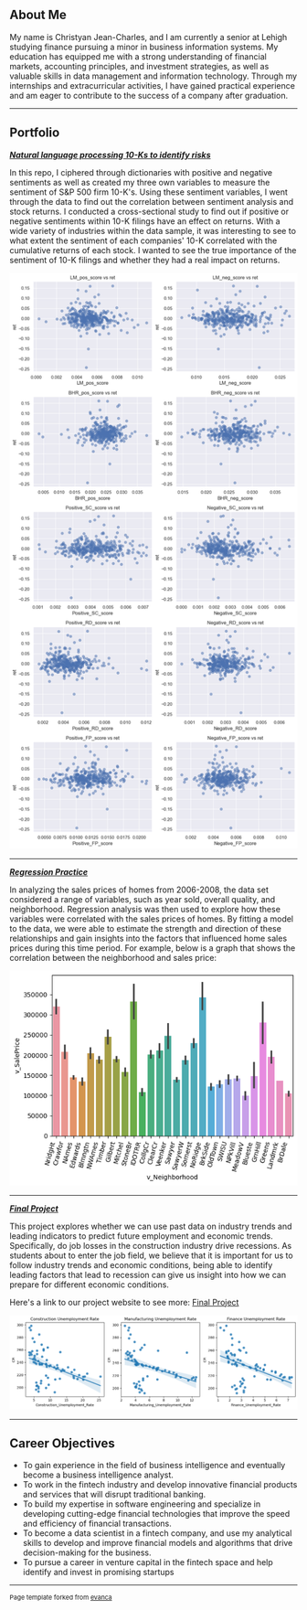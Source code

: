 ## About Me
My name is Christyan Jean-Charles, and I am currently a senior at Lehigh studying finance pursuing a minor in business information systems. My education has equipped me with a strong understanding of financial markets, accounting principles, and investment strategies, as well as valuable skills in data management and information technology. Through my internships and extracurricular activities, I have gained practical experience and am eager to contribute to the success of a company after graduation.

---

## Portfolio

<!-- You can link to other websites, PDFs in this repo, and other pages in this repo -->

_**[Natural language processing 10-Ks to identify risks](report/report.md)**_

In this repo, I ciphered through dictionaries with positive and negative sentiments as well as created my three own variables to measure the sentiment of S&P 500 firm 10-K's. Using these sentiment variables, I went through the data to find out the correlation between sentiment analysis and stock returns. I conducted a cross-sectional study to find out if positive or negative sentiments within 10-K filings have an effect on returns. With a wide variety of industries within the data sample, it was interesting to see to what extent the sentiment of each companies' 10-K correlated with the cumulative returns of each stock. I wanted to see the true importance of the sentiment of 10-K filings and whether they had a real impact on returns.

<img src="report/output_20_0.png?raw=true"/>

---

_**[Regression Practice](report/regression/regression.md)**_

In analyzing the sales prices of homes from 2006-2008, the data set considered a range of variables, such as year sold, overall quality, and neighborhood. Regression analysis was then used to explore how these variables were correlated with the sales prices of homes. By fitting a model to the data, we were able to estimate the strength and direction of these relationships and gain insights into the factors that influenced home sales prices during this time period. For example, below is a graph that shows the correlation between the neighborhood and sales price:

<img src="report/regression/output_7_0.png?raw=true"/>

---

_**[Final Project](report/regression_analysis.md)**_

This project explores whether we can use past data on industry trends and leading indicators to predict future employment and economic trends. Specifically, do job losses in the construction industry drive recessions. As students about to enter the job field, we believe that it is important for us to follow industry trends and economic conditions, being able to identify leading factors that lead to recession can give us insight into how we can prepare for different economic conditions.

Here's a link to our project website to see more: <a href="https://tgrif49.github.io/Predicting-Unemployment/#introduction">Final Project</a>


<img src="report/output_15_0.png?raw=true"/>

---


## Career Objectives

- To gain experience in the field of business intelligence and eventually become a business intelligence analyst.
- To work in the fintech industry and develop innovative financial products and services that will disrupt traditional banking.
- To build my expertise in software engineering and specialize in developing cutting-edge financial technologies that improve the speed and efficiency of financial transactions.
- To become a data scientist in a fintech company, and use my analytical skills to develop and improve financial models and algorithms that drive decision-making for the business.
- To pursue a career in venture capital in the fintech space and help identify and invest in promising startups

---
<p style="font-size:11px">Page template forked from <a href="https://github.com/evanca/quick-portfolio">evanca</a></p>
<!-- Remove above link if you don't want to attibute -->
